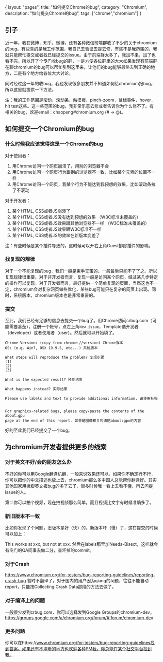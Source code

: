 {
layout: "pages",
title: "如何提交Chrome的bug",
category: "Chromium",
description: "如何提交Chrome的bug",
tags: ["chrome","chromium"]
}

## 引子

近一年，我在微博，知乎，微博，还有各种微信前端群收了不少的关于chromium的bug。有些真的是我工作范围，我自己去验证去提去修，有些不是我范围的，我就只能帮忙提交或者找已经提交的issue。由于前端群太多了，我加不来，加了也看不完，所以开了个专门收bug的群，一是方便各位群里的大大如果发现有前端群在聊chromium的bug可以帮忙引到这里来，让他们的bug能够最终去到正确的地方，二是有个地方给各位大大讨论。

同时经过这一年的收bug，我也发现很多朋友并不知道如何给chromium报bug，所以这里就提供一下方法。

注：我的工作范围是滚动，滚动条，触摸板，pinch-zoom，鼠标事件，hover，hit test这些。这一些范围的bug，我非常乐意去修或者告诉你为什么修不了。有相关的bug，欢迎email：chaopeng#chromium.org (# -> @)。

## 如何提交一个Chromium的bug

### 什么时候我应该觉得这是一个Chrome的bug

对于使用者：

1. 用Chrome访问一个网页崩溃了，用别的浏览器不会
2. 用Chrome访问一个网页行为跟别的浏览器不一致，比如某个元素的位置不一样
3. 用Chrome访问一个网页，我某个行为不能达到我预想的效果，比如滚动条拉了不滚动

对于开发者：

1. 某个HTML, CSS或者JS崩溃了
1. 某个HTML, CSS或者JS没有达到预想的效果 （W3C标准未覆盖的）
2. 某个HTML, CSS或者JS效果跟其他浏览器不一样 （W3C标准未覆盖的）
3. 某个HTML, CSS或者JS效果跟W3C标准不一样
4. 某个HTML, CSS或者JS的效率在新版本变差了

注：有些时候是某个插件导致的，这时候可以开右上角Guest排除插件的影响。

### 找复现的规律

对于一个不能复现的bug，我们一般是束手无策的，一般最后只能不了了之。所以复现规律很重要，对于非开发者而言，复现一般是访问某个网页，经过某几步特定的操作可以复现。对于开发者而言，最好提供一个简单复现的页面，当然这也不一定，chromium会对复杂网页做些优化，某些bug可能只在复杂的网页上出现。同时，系统版本，chromium版本也是非常重要的。

### 提交

至此，我们已经有足够的信息去提交一个bug了。用Chrome访问crbug.com（可能需要番茄），注册一个帐号，点左上角`New issue`，Template选开发者（developer）或者使用者（user）。然后就可以开始填了。

```
Chrome Version: (copy from chrome://version) Chrome版本
OS: (e.g. Win7, OSX 10.9.5, etc...) 系统版本

What steps will reproduce the problem? 复现步骤
(1)
(2)
(3)

What is the expected result? 预期结果

What happens instead? 实际结果

Please use labels and text to provide additional information. 请使用标签


For graphics-related bugs, please copy/paste the contents of the about:gpu
page at the end of this report. 如果是图像相关的请贴about:gpu的内容
```

好的至此我们已经提交了一个bug。

## 为chromium开发者提供更多的线索

### 对于英文不好/会的朋友怎么办

不好的你可以用Google翻译机翻，一般来说效果还可以，如果你不确定行不行，你可以把你的中文描述也放上去，chromium那么多中国人总能帮你翻译好。其实其他国家用撇脚英文报bug的多了去了，很多时候我一看上去看不懂，再去问提issue的人。

第二你可以拍个视频，现在拍视频那么简单，而且视频比文字有时候准确多了。

### 新旧版本不一致

比如你发现了个问题，旧版本是好（快）的，新版本坏（慢）了，这在提交的时候可以加上：

This works at xxx, but not at xxx. 然后在labels那里加Needs-Bisect，这样就会有专门的QA同事去做二分，查坏掉的commit。

### 对于Crash

https://www.chromium.org/for-testers/bug-reporting-guidelines/reporting-crash-bug 暂时不翻译了，对于国内的用户因为qiang的问题，往往不能自动report，只能按Collecting Crash Data那段的方法去做了。

### 对于编译上的问题

一般很少发到crbug.com，你可以选择发到Google Groups的chromium-dev。 https://groups.google.com/a/chromium.org/forum/#!forum/chromium-dev

### 更多问题

你可以在https://www.chromium.org/for-testers/bug-reporting-guidelines找到答案。如果还有不清晰的地方也欢迎各种PM我，你总能在某个社交平台找到我。
